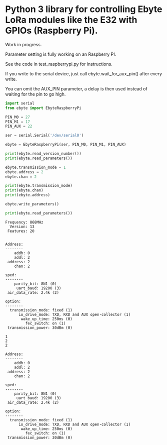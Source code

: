# Python 3 library for controlling Ebyte LoRa modules like the E32 with GPIOs (Raspberry Pi).

Work in progress.

Parameter setting is fully working on an Raspberry PI.

See the code in test_raspberrypi.py for instructions.

If you write to the serial device, just call ebyte.wait_for_aux_pin() after every write.

You can omit the AUX_PIN parameter, a delay is then used instead of waiting for the pin to go high.


```python
import serial
from ebyte import EbyteRaspberryPi

PIN_M0 = 27
PIN_M1 = 17
PIN_AUX = 22

ser = serial.Serial('/dev/serial0')

ebyte = EbyteRaspberryPi(ser, PIN_M0, PIN_M1, PIN_AUX)

print(ebyte.read_version_number())
print(ebyte.read_parameters())

ebyte.transmission_mode = 1
ebyte.address = 2
ebyte.chan = 2

print(ebyte.transmission_mode)
print(ebyte.chan)
print(ebyte.address)

ebyte.write_parameters()

print(ebyte.read_parameters())
```

```
Frequency: 868MHz
  Version: 13
 Features: 20


Address:
--------
    addh: 0
    addl: 2
 address: 2
    chan: 2

sped:
--------
    parity_bit: 8N1 (0)
     uart_baud: 19200 (3)
 air_data_rate: 2.4k (2)

option:
--------
  transmission_mode: fixed (1)
      io_drive_mode: TXD, RXD and AUX open-collector (1)
       wake_up_time: 250ms (0)
         fec_switch: on (1)
 transmission_power: 30dBm (0)

1
2
2

Address:
--------
    addh: 0
    addl: 2
 address: 2
    chan: 2

sped:
--------
    parity_bit: 8N1 (0)
     uart_baud: 19200 (3)
 air_data_rate: 2.4k (2)

option:
--------
  transmission_mode: fixed (1)
      io_drive_mode: TXD, RXD and AUX open-collector (1)
       wake_up_time: 250ms (0)
         fec_switch: on (1)
 transmission_power: 30dBm (0)
```
